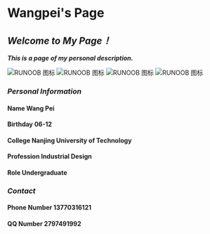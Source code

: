 # **Wangpei's Page**

## ___Welcome to My Page！___

___This is a page of my personal description.___

![RUNOOB 图标](https://wxt.sinaimg.cn/thumb300/6fa6f4e3ly1gktaby0ptyj24px3qge83.jpg?tags=%5B%5D "RUNOOB")
![RUNOOB 图标](https://wxt.sinaimg.cn/thumb300/6fa6f4e3ly1gktct7temij23g62pge82.jpg?tags=%5B%5D "RUNOOB")
![RUNOOB 图标](https://wxt.sinaimg.cn/thumb300/6fa6f4e3ly1gktcta4kmmj25eu3qv1kz.jpg?tags=%5B%5D "RUNOOB")
![RUNOOB 图标](https://wxt.sinaimg.cn/thumb300/6fa6f4e3ly1gktac0it9dj23sx3t4u0y.jpg?tags=%5B%5D "RUNOOB")


### ___Personal Information___

#### **Name** Wang Pei
#### **Birthday** 06-12
#### **College** Nanjing University of Technology
#### **Profession** Industrial Design
#### **Role** Undergraduate

### ___Contact___

#### **Phone Number** 13770316121
#### **QQ Number** 2797491992
